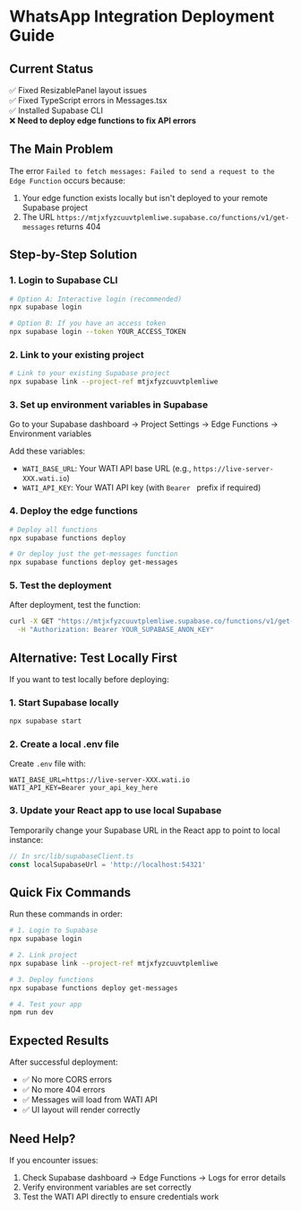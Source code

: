# WhatsApp Integration Deployment Guide

## Current Status
✅ Fixed ResizablePanel layout issues  
✅ Fixed TypeScript errors in Messages.tsx  
✅ Installed Supabase CLI  
❌ **Need to deploy edge functions to fix API errors**

## The Main Problem
The error `Failed to fetch messages: Failed to send a request to the Edge Function` occurs because:
1. Your edge function exists locally but isn't deployed to your remote Supabase project
2. The URL `https://mtjxfyzcuuvtplemliwe.supabase.co/functions/v1/get-messages` returns 404

## Step-by-Step Solution

### 1. Login to Supabase CLI
```bash
# Option A: Interactive login (recommended)
npx supabase login

# Option B: If you have an access token
npx supabase login --token YOUR_ACCESS_TOKEN
```

### 2. Link to your existing project
```bash
# Link to your existing Supabase project
npx supabase link --project-ref mtjxfyzcuuvtplemliwe
```

### 3. Set up environment variables in Supabase
Go to your Supabase dashboard → Project Settings → Edge Functions → Environment variables

Add these variables:
- `WATI_BASE_URL`: Your WATI API base URL (e.g., `https://live-server-XXX.wati.io`)
- `WATI_API_KEY`: Your WATI API key (with `Bearer ` prefix if required)

### 4. Deploy the edge functions
```bash
# Deploy all functions
npx supabase functions deploy

# Or deploy just the get-messages function
npx supabase functions deploy get-messages
```

### 5. Test the deployment
After deployment, test the function:
```bash
curl -X GET "https://mtjxfyzcuuvtplemliwe.supabase.co/functions/v1/get-messages" \
  -H "Authorization: Bearer YOUR_SUPABASE_ANON_KEY"
```

## Alternative: Test Locally First

If you want to test locally before deploying:

### 1. Start Supabase locally
```bash
npx supabase start
```

### 2. Create a local .env file
Create `.env` file with:
```
WATI_BASE_URL=https://live-server-XXX.wati.io
WATI_API_KEY=Bearer your_api_key_here
```

### 3. Update your React app to use local Supabase
Temporarily change your Supabase URL in the React app to point to local instance:
```typescript
// In src/lib/supabaseClient.ts
const localSupabaseUrl = 'http://localhost:54321'
```

## Quick Fix Commands

Run these commands in order:

```bash
# 1. Login to Supabase
npx supabase login

# 2. Link project
npx supabase link --project-ref mtjxfyzcuuvtplemliwe

# 3. Deploy functions
npx supabase functions deploy get-messages

# 4. Test your app
npm run dev
```

## Expected Results

After successful deployment:
- ✅ No more CORS errors
- ✅ No more 404 errors  
- ✅ Messages will load from WATI API
- ✅ UI layout will render correctly

## Need Help?

If you encounter issues:
1. Check Supabase dashboard → Edge Functions → Logs for error details
2. Verify environment variables are set correctly
3. Test the WATI API directly to ensure credentials work